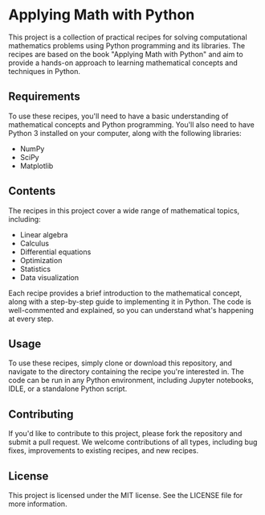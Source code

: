 # Applying Math with Python

This project is a collection of practical recipes for solving computational mathematics problems using Python programming and its libraries. The recipes are based on the book "Applying Math with Python" and aim to provide a hands-on approach to learning mathematical concepts and techniques in Python.

## Requirements

To use these recipes, you'll need to have a basic understanding of mathematical concepts and Python programming. You'll also need to have Python 3 installed on your computer, along with the following libraries:

- NumPy
- SciPy
- Matplotlib

## Contents

The recipes in this project cover a wide range of mathematical topics, including:

- Linear algebra
- Calculus
- Differential equations
- Optimization
- Statistics
- Data visualization

Each recipe provides a brief introduction to the mathematical concept, along with a step-by-step guide to implementing it in Python. The code is well-commented and explained, so you can understand what's happening at every step.

## Usage

To use these recipes, simply clone or download this repository, and navigate to the directory containing the recipe you're interested in. The code can be run in any Python environment, including Jupyter notebooks, IDLE, or a standalone Python script.

## Contributing

If you'd like to contribute to this project, please fork the repository and submit a pull request. We welcome contributions of all types, including bug fixes, improvements to existing recipes, and new recipes.

## License

This project is licensed under the MIT license. See the LICENSE file for more information.
